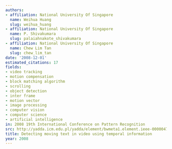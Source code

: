 ```yaml
---
authors:
- affiliation: National University Of Singapore
  name: Weihua Huang
  slug: weihua_huang
- affiliation: National University Of Singapore
  name: P. Shivakumara
  slug: palaiahnakote_shivakumara
- affiliation: National University Of Singapore
  name: Chew Lim Tan
  slug: chew_lim_tan
date: '2008-12-01'
estimated_citations: 17
fields:
- video tracking
- motion compensation
- block matching algorithm
- scrolling
- object detection
- inter frame
- motion vector
- image processing
- computer vision
- computer science
- artificial intelligence
in: 2008 19th International Conference on Pattern Recognition
src: http://yadda.icm.edu.pl/yadda/element/bwmeta1.element.ieee-000004761417
title: Detecting moving text in video using temporal information
year: 2008
---
```

